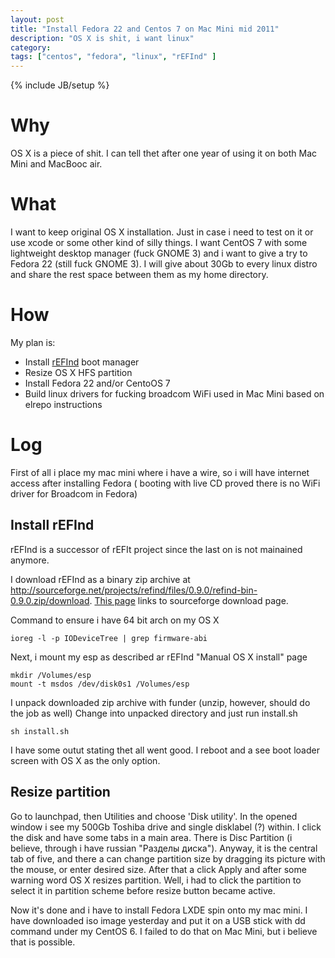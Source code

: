 ```yaml
---
layout: post
title: "Install Fedora 22 and Centos 7 on Mac Mini mid 2011"
description: "OS X is shit, i want linux"
category: 
tags: ["centos", "fedora", "linux", "rEFInd" ]
---
```

{% include JB/setup %}

# Why

OS X is a piece of shit. I can tell thet after one year of using it on both Mac Mini and MacBooc air.

# What

I want to keep original OS X installation. Just in case i need to test on it or use
xcode or some other kind of silly things. I want CentOS 7 with some lightweight 
desktop manager (fuck GNOME 3) and i want to give a try to Fedora 22 (still fuck GNOME 3).
I will give about 30Gb to every linux distro and share the rest space between them as my 
home directory.

# How

My plan is:

  * Install [rEFInd](http://www.rodsbooks.com/refind/) boot manager
  * Resize OS X HFS partition 
  * Install Fedora 22 and/or CentoOS 7
  * Build linux drivers for fucking broadcom WiFi used in Mac Mini based on elrepo instructions

# Log

First of all i place my mac mini where i have a wire, so i will have internet access after 
installing Fedora ( booting with live CD proved there is no WiFi driver for Broadcom in Fedora) 

## Install rEFInd
rEFInd is a successor of rEFIt project since the last on is not mainained anymore. 

I download rEFInd as a binary zip archive at http://sourceforge.net/projects/refind/files/0.9.0/refind-bin-0.9.0.zip/download.
[This page](http://www.rodsbooks.com/refind/getting.html) links to sourceforge download page.

Command to ensure i have 64 bit arch on my OS X

    ioreg -l -p IODeviceTree | grep firmware-abi

Next, i mount my esp as described ar rEFInd "Manual OS X install" page

    mkdir /Volumes/esp
    mount -t msdos /dev/disk0s1 /Volumes/esp

I unpack  downloaded zip archive with funder (unzip, however, should do the job as well)
Change into unpacked directory and just run install.sh

    sh install.sh

I have some outut stating thet all went good. I reboot and a see boot loader screen with
OS X as the only option. 

## Resize partition

Go to launchpad, then Utilities and choose 'Disk utility'. In the opened window i see my 500Gb 
Toshiba drive and single disklabel (?) within. I click the disk and have some tabs in a main 
area. There is Disc Partition (i believe, through i have russian "Разделы диска"). Anyway, it
is the central tab of five, and there a can change partition size by dragging its picture with
the mouse, or enter desired size. After that a click Apply and after some warning word OS X
resizes partition. Well, i had to click the partition to select it in partition scheme before
resize button became active.

Now it's done and i have to install Fedora LXDE spin onto my mac mini. I have downloaded 
iso image yesterday and put it on a USB stick with dd command under my CentOS 6. I failed 
to do that on Mac Mini, but i believe that is possible.

